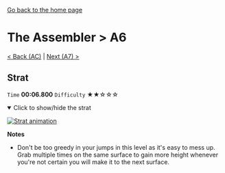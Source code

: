 [Go back to the home page](https://github.com/Doublevil/scbspeedrun)

# The Assembler > A6

[< Back (AC)](https://github.com/Doublevil/scbspeedrun/blob/main/levels/A/AC.md) | [Next (A7) >](https://github.com/Doublevil/scbspeedrun/blob/main/levels/A/A7.md)

## Strat

`Time` **00:06.800** `Difficulty` ★★☆☆☆
<details open>
  <summary>Click to show/hide the strat</summary>

  [![Strat animation](https://github.com/Doublevil/scbspeedrun/blob/main/media/levels/A/A6_Strat.webp)](https://github.com/Doublevil/scbspeedrun/blob/main/media/levels/A/A6_Strat.mp4?raw=true)

  **Notes**
  - Don't be too greedy in your jumps in this level as it's easy to mess up. Grab multiple times on the same surface to gain more height whenever you're not certain you will make it to the next surface.
</details>
